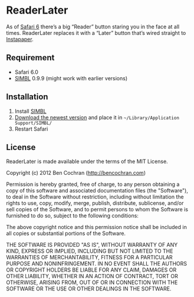 # ReaderLater

As of [Safari 6](https://developer.apple.com/technologies/safari/whats-new.html) there’s a big “Reader” button staring you in the face at all times. ReaderLater replaces it with a “Later” button that’s wired straight to [Instapaper](http://instapaper.com).

## Requirement

* Safari 6.0
* [SIMBL](http://www.culater.net/software/SIMBL/SIMBL.php) 0.9.9 (might work with earlier versions)

## Installation

1. Install [SIMBL](http://www.culater.net/software/SIMBL/SIMBL.php)
2. [Download the newest version](https://github.com/bencochran/ReaderLater/downloads) and place it in `~/Library/Application Support/SIMBL/`
3. Restart Safari

## License

ReaderLater is made available under the terms of the MIT License.

Copyright (c) 2012 Ben Cochran (http://bencochran.com)

Permission is hereby granted, free of charge, to any person obtaining a copy of this software and associated documentation files (the "Software"), to deal in the Software without restriction, including without limitation the rights to use, copy, modify, merge, publish, distribute, sublicense, and/or sell copies of the Software, and to permit persons to whom the Software is furnished to do so, subject to the following conditions:

The above copyright notice and this permission notice shall be included in all copies or substantial portions of the Software.

THE SOFTWARE IS PROVIDED "AS IS", WITHOUT WARRANTY OF ANY KIND, EXPRESS OR IMPLIED, INCLUDING BUT NOT LIMITED TO THE WARRANTIES OF MERCHANTABILITY, FITNESS FOR A PARTICULAR PURPOSE AND NONINFRINGEMENT. IN NO EVENT SHALL THE AUTHORS OR COPYRIGHT HOLDERS BE LIABLE FOR ANY CLAIM, DAMAGES OR OTHER LIABILITY, WHETHER IN AN ACTION OF CONTRACT, TORT OR OTHERWISE, ARISING FROM, OUT OF OR IN CONNECTION WITH THE SOFTWARE OR THE USE OR OTHER DEALINGS IN THE SOFTWARE.
